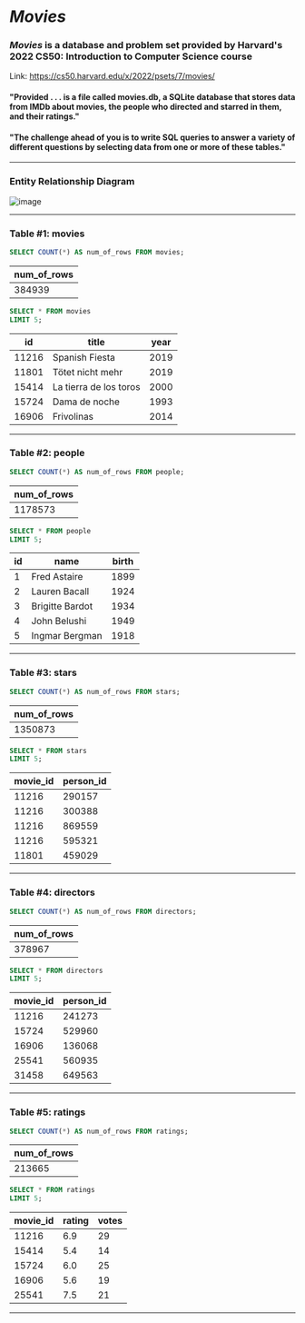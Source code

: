 # _Movies_
### _Movies_ is a database and problem set provided by Harvard's 2022 CS50: Introduction to Computer Science course
Link: https://cs50.harvard.edu/x/2022/psets/7/movies/ 
#### "Provided . . . is a file called movies.db, a SQLite database that stores data from IMDb about movies, the people who directed and starred in them, and their ratings."
#### "The challenge ahead of you is to write SQL queries to answer a variety of different questions by selecting data from one or more of these tables."
---
### Entity Relationship Diagram
![image](https://github.com/tanikasuresh/SQL-Projects/assets/139067248/f3822f66-58ca-43ea-9ff3-fcd842ceb363)

---
### Table #1: movies
```sql
SELECT COUNT(*) AS num_of_rows FROM movies;
```
| num_of_rows |
|-------------|
| 384939      |
```sql
SELECT * FROM movies
LIMIT 5;
```
|  id   |         title          | year |
| ----- | ---------------------- | ---- |
| 11216 | Spanish Fiesta         | 2019 |
| 11801 | Tötet nicht mehr       | 2019 |
| 15414 | La tierra de los toros | 2000 |
| 15724 | Dama de noche          | 1993 |
| 16906 | Frivolinas             | 2014 |

___
### Table #2: people
```sql
SELECT COUNT(*) AS num_of_rows FROM people;
```
| num_of_rows |
|-------------|
| 1178573     |

```sql
SELECT * FROM people
LIMIT 5;
```
| id |      name       | birth |
| -- | --------------- | ----- |
| 1  | Fred Astaire    | 1899  |
| 2  | Lauren Bacall   | 1924  |
| 3  | Brigitte Bardot | 1934  |
| 4  | John Belushi    | 1949  |
| 5  | Ingmar Bergman  | 1918  |

___
### Table #3: stars
```sql
SELECT COUNT(*) AS num_of_rows FROM stars;
```
| num_of_rows |
|-------------|
| 1350873     |
```sql
SELECT * FROM stars
LIMIT 5;
```
| movie_id | person_id |
| -------- | --------- |
| 11216    | 290157    |
| 11216    | 300388    |
| 11216    | 869559    |
| 11216    | 595321    |
| 11801    | 459029    |

___

### Table #4: directors
```sql
SELECT COUNT(*) AS num_of_rows FROM directors;
```
| num_of_rows |
|-------------|
| 378967      |
```sql
SELECT * FROM directors
LIMIT 5;
```
| movie_id | person_id |
|----------|-----------|
| 11216    | 241273    |
| 15724    | 529960    |
| 16906    | 136068    |
| 25541    | 560935    |
| 31458    | 649563    |

___

### Table #5: ratings
```sql
SELECT COUNT(*) AS num_of_rows FROM ratings;
```
| num_of_rows |
|-------------|
| 213665      |
```sql
SELECT * FROM ratings
LIMIT 5;
```
| movie_id | rating | votes |
|----------|--------|-------|
| 11216    | 6.9    | 29    |
| 15414    | 5.4    | 14    |
| 15724    | 6.0    | 25    |
| 16906    | 5.6    | 19    |
| 25541    | 7.5    | 21    |

___
